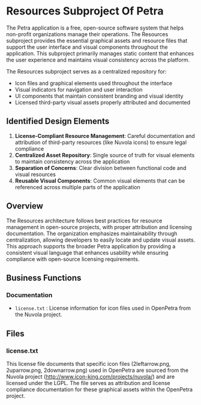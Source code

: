 # Resources Subproject Of Petra

The Petra application is a free, open-source software system that helps non-profit organizations manage their operations. The Resources subproject provides the essential graphical assets and resource files that support the user interface and visual components throughout the application. This subproject primarily manages static content that enhances the user experience and maintains visual consistency across the platform.

The Resources subproject serves as a centralized repository for:

- Icon files and graphical elements used throughout the interface
- Visual indicators for navigation and user interaction
- UI components that maintain consistent branding and visual identity
- Licensed third-party visual assets properly attributed and documented

## Identified Design Elements

1. **License-Compliant Resource Management**: Careful documentation and attribution of third-party resources (like Nuvola icons) to ensure legal compliance
2. **Centralized Asset Repository**: Single source of truth for visual elements to maintain consistency across the application
3. **Separation of Concerns**: Clear division between functional code and visual resources
4. **Reusable Visual Components**: Common visual elements that can be referenced across multiple parts of the application

## Overview
The Resources architecture follows best practices for resource management in open-source projects, with proper attribution and licensing documentation. The organization emphasizes maintainability through centralization, allowing developers to easily locate and update visual assets. This approach supports the broader Petra application by providing a consistent visual language that enhances usability while ensuring compliance with open-source licensing requirements.

## Business Functions

### Documentation
- `license.txt` : License information for icon files used in OpenPetra from the Nuvola project.

## Files
### license.txt

This license file documents that specific icon files (2leftarrow.png, 2uparrow.png, 2downarrow.png) used in OpenPetra are sourced from the Nuvola project (http://www.icon-king.com/projects/nuvola/) and are licensed under the LGPL. The file serves as attribution and license compliance documentation for these graphical assets within the OpenPetra project.

[Generated by the Sage AI expert workbench: 2025-03-30 02:22:57  https://sage-tech.ai/workbench]: #